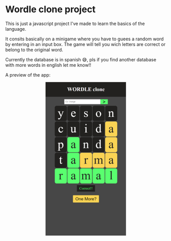 <h1>Wordle clone project</h1>
<p>This is just a javascript project I've made to learn the basics of the language.</p>
<p>It consits basically on a minigame where you have to guees a random word by entering in an input box. The game will tell you wich letters are correct or belong to the original word.</p>
<p>Currently the database is in spanish 😅, pls if you find another database with more words in english let me know!!</p>
<p>A preview of the app:</p>
<img src="appPreview.png" style="display: block;
  margin-left: auto;
  margin-right: auto;
  width: 50%;">
